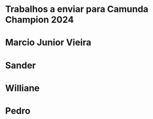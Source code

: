 # Trabalhos a enviar para Camunda Champion 2024

# Marcio Junior Vieira

# Sander

# Williane 

# Pedro

